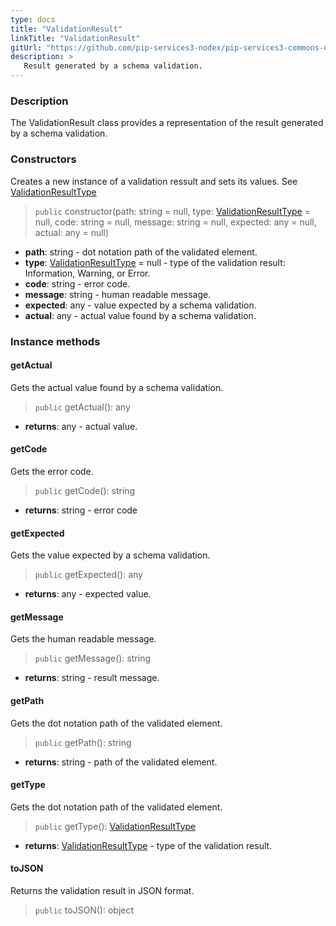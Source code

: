 ```yaml
---
type: docs
title: "ValidationResult"
linkTitle: "ValidationResult"
gitUrl: "https://github.com/pip-services3-nodex/pip-services3-commons-nodex"
description: >
   Result generated by a schema validation.
---
```


### Description

The ValidationResult class provides a representation of the result generated by a schema validation.

### Constructors
Creates a new instance of a validation ressult and sets its values.
See [ValidationResultType](../validation_result_type)

> `public` constructor(path: string = null, type: [ValidationResultType](../validation_result_type) = null, code: string = null, message: string = null,  expected: any = null, actual: any = null)

- **path**: string - dot notation path of the validated element.
- **type**: [ValidationResultType](../validation_result_type) = null - type of the validation result: Information, Warning, or Error.
- **code**: string - error code.
- **message**: string - human readable message.
- **expected**: any - value expected by a schema validation.
- **actual**: any - actual value found by a schema validation.


### Instance methods

#### getActual
Gets the actual value found by a schema validation.

> `public` getActual(): any

- **returns**: any - actual value.


#### getCode
Gets the error code.

> `public` getCode(): string

- **returns**: string - error code


#### getExpected
Gets the value expected by a schema validation.

> `public` getExpected(): any

- **returns**: any - expected value.


#### getMessage
Gets the human readable message.

> `public` getMessage(): string

- **returns**: string - result message.


#### getPath
Gets the dot notation path of the validated element.

> `public` getPath(): string

- **returns**: string - path of the validated element.


#### getType
Gets the dot notation path of the validated element.

> `public` getType(): [ValidationResultType](../validation_result_type)

- **returns**: [ValidationResultType](../validation_result_type) - type of the validation result.


#### toJSON
 Returns the validation result in JSON format.

> `public` toJSON(): object
